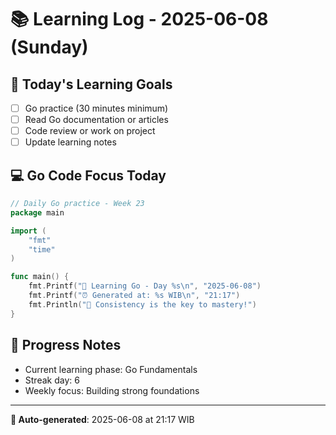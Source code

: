 # 📚 Learning Log - 2025-06-08 (Sunday)

## 🎯 Today's Learning Goals
- [ ] Go practice (30 minutes minimum)
- [ ] Read Go documentation or articles
- [ ] Code review or work on project
- [ ] Update learning notes

## 💻 Go Code Focus Today
```go
// Daily Go practice - Week 23
package main

import (
    "fmt"
    "time"
)

func main() {
    fmt.Printf("🚀 Learning Go - Day %s\n", "2025-06-08")
    fmt.Printf("⏰ Generated at: %s WIB\n", "21:17")
    fmt.Println("💪 Consistency is the key to mastery!")
}
```

## 🌟 Progress Notes
- Current learning phase: Go Fundamentals
- Streak day: 6
- Weekly focus: Building strong foundations

---
**🤖 Auto-generated**: 2025-06-08 at 21:17 WIB
